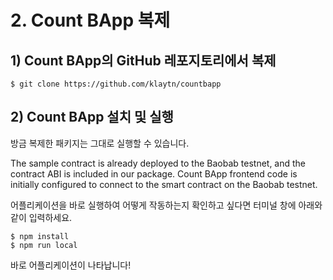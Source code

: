 # 2. Count BApp 복제

## 1\) Count BApp의 GitHub 레포지토리에서 복제

```text
$ git clone https://github.com/klaytn/countbapp
```

## 2\) Count BApp 설치 및 실행

방금 복제한 패키지는 그대로 실행할 수 있습니다.

The sample contract is already deployed to the Baobab testnet, and the contract ABI is included in our package. Count BApp frontend code is initially configured to connect to the smart contract on the Baobab testnet.

어플리케이션을 바로 실행하여 어떻게 작동하는지 확인하고 싶다면 터미널 창에 아래와 같이 입력하세요.

```text
$ npm install
$ npm run local
```

바로 어플리케이션이 나타납니다!

